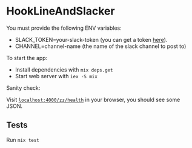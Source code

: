 # HookLineAndSlacker

You must provide the following ENV variables:

  * SLACK_TOKEN=your-slack-token (you can get a token [here](https://api.slack.com/custom-integrations/legacy-tokens)).
  * CHANNEL=channel-name (the name of the slack channel to post to)

To start the app:

  * Install dependencies with `mix deps.get`
  * Start web server with `iex -S mix`

Sanity check:

Visit [`localhost:4000/zz/health`](localhost:4000/zz/health) in your browser, you should see some JSON.

## Tests

Run `mix test`
